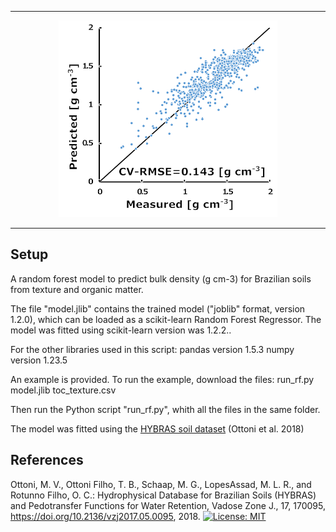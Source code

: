 <hr />
<p align="center">
  <a><img src="https://github.com/infoleon/BD_PTF_Br/blob/main/logo/LOGO_plot_obs_predic.png?raw=true" alt="Logo" width="350"/></a>
</p>
<hr />

## Setup

A random forest model to predict bulk density (g cm-3) for Brazilian soils from texture and organic matter.

The file "model.jlib" contains the trained model ("joblib" format, version 1.2.0), which can be loaded as a scikit-learn Random Forest Regressor. The model was fitted using scikit-learn version was 1.2.2..

For the other libraries used in this script:
pandas version 1.5.3
numpy version 1.23.5

An example is provided.
To run the example, download the files:
run_rf.py
model.jlib
toc_texture.csv

Then run the Python script "run_rf.py", whith all the files in the same folder.

The model was fitted using the <a href="https://doi.org/10.2136/vzj2017.05.0095">HYBRAS soil dataset</a> (Ottoni et al. 2018)

## References
Ottoni, M. V., Ottoni Filho, T. B., Schaap, M. G., LopesAssad, M. L. R., and Rotunno Filho, O. C.: Hydrophysical Database for Brazilian Soils (HYBRAS) and Pedotransfer Functions for Water Retention, Vadose Zone J., 17, 170095, <a href="https://doi.org/10.2136/vzj2017.05.0095">https://doi.org/10.2136/vzj2017.05.0095</a>, 2018.
[![License: MIT](https://img.shields.io/badge/License-MIT-yellow.svg)](https://opensource.org/licenses/MIT)




